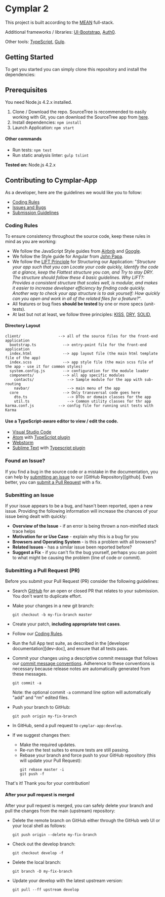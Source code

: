 # Cymplar 2

This project is built according to the [MEAN](https://en.wikipedia.org/wiki/MEAN_\(software_bundle\)) full-stack.

Additional frameworks / libraries: [UI-Bootstrap](https://angular-ui.github.io/bootstrap/), [Auth0](https://auth0.com/).

Other tools: [TypeScript](http://www.typescriptlang.org/), [Gulp](http://gulpjs.com/).

## Getting Started

To get you started you can simply clone this repository and install the dependencies:

## Prerequisites

You need Node.js 4.2.x installed.

1. Clone / Download the repo. SourceTree is recommended to easily working with Git, you can download the SourceTree app from [here](https://www.sourcetreeapp.com/).
2. Install dependencies: ```npm install```
3. Launch Application: ```npm start```

#### Other commands
* Run tests: ```npm test```
* Run static analysis linter: ```gulp tslint``` 

**Tested on:** Node.js 4.2.x

## Contributing to Cymplar-App

As a developer, here are the guidelines we would like you to follow:

 - [Coding Rules](#rules)
 - [Issues and Bugs](#issue)
 - [Submission Guidelines](#submit-issue)
 
### <a name="rules"></a>Coding Rules
To ensure consistency throughout the source code, keep these rules in mind as you are working:

* We follow the JavaScript Style guides from [Airbnb](https://github.com/airbnb/javascript) and
  [Google](https://google.github.io/styleguide/javascriptguide.xml).
* We follow the Style guide for Angular from [John Papa](https://github.com/johnpapa/angular-styleguide).
* We follow the [LIFT Principle](https://github.com/johnpapa/angular-styleguide#application-structure-lift-principle) for Structuring our Application: "_Structure your app such that you can Locate your code quickly, Identify the code at a glance, keep the Flattest structure you can, and Try to stay DRY. The structure should follow these 4 basic guidelines._
  _Why LIFT?: Provides a consistent structure that scales well, is modular, and makes it easier to increase developer efficiency by finding code quickly. Another way to check your app structure is to ask yourself: How quickly can you open and work in all of the related files for a feature?_".
* All features or bug fixes **should be tested** by one or more specs (unit-tests).
* At last but not at least, we follow three principles: [KISS](https://en.wikipedia.org/wiki/KISS_principle), [DRY](https://en.wikipedia.org/wiki/Don%27t_repeat_yourself), [SOLID](https://en.wikipedia.org/wiki/SOLID_\(object-oriented_design\)), 

#### Directory Layout

```
client/                 --> all of the source files for the front-end application
  bootstrap.ts            --> entry-point file for the front-end application
  index.html              --> app layout file (the main html template file of the app)
  index.scss              --> app style file (the main scss file of the app - use it for common styles)
  system.config.js        --> configuration for the module loader
  components/             --> all app specific modules
    contacts/               --> Sample module for the app with sub-routing
    navbar/                 --> main menu of the app
  core                    --> Only transversal code goes here
    dto.ts                  --> DTOs or domain classes for the app
    util.ts                 --> Common utility classes for thr app
karma.conf.js           --> config file for running unit tests with Karma
```

#### Use a TypeScript-aware editor to view / edit the code.
* [Visual Studio Code](https://code.visualstudio.com/)
* [Atom](https://atom.io/) with [TypeScript plugin](https://atom.io/packages/atom-typescript)
* [Webstorm](https://www.jetbrains.com/webstorm/download/)
* [Sublime Text](http://www.sublimetext.com) with [Typescript plugin](https://github.com/Microsoft/Typescript-Sublime-plugin#installation)

### <a name="issue"></a>Found an Issue?
If you find a bug in the source code or a mistake in the documentation, you can help by
[submitting an issue](#submit-issue) to our [GitHub Repository][github]. Even better, you can
[submit a Pull Request](#submit-pr) with a fix.

### <a name="submit-issue"></a>Submitting an Issue
If your issue appears to be a bug, and hasn't been reported, open a new issue.
Providing the following information will increase the chances of your issue being dealt with quickly:

* **Overview of the Issue** - if an error is being thrown a non-minified stack trace helps
* **Motivation for or Use Case** - explain why this is a bug for you
* **Browsers and Operating System** - is this a problem with all browsers?
* **Related Issues** - has a similar issue been reported before?
* **Suggest a Fix** - if you can't fix the bug yourself, perhaps you can point to what might be
  causing the problem (line of code or commit).
  
### <a name="submit-pr"></a>Submitting a Pull Request (PR)
Before you submit your Pull Request (PR) consider the following guidelines:

* Search [GitHub](https://github.com/Neulinet/cymplar-app/pulls) for an open or closed PR
  that relates to your submission. You don't want to duplicate effort.
* Make your changes in a new git branch:

     ```shell
     git checkout -b my-fix-branch master
     ```

* Create your patch, **including appropriate test cases**.
* Follow our [Coding Rules](#rules).
* Run the full App test suite, as described in the [developer documentation][dev-doc],
  and ensure that all tests pass.
* Commit your changes using a descriptive commit message that follows our
  [commit message conventions](#commit). Adherence to these conventions
  is necessary because release notes are automatically generated from these messages.

     ```shell
     git commit -a
     ```
  Note: the optional commit `-a` command line option will automatically "add" and "rm" edited files.

* Push your branch to GitHub:

    ```shell
    git push origin my-fix-branch
    ```

* In GitHub, send a pull request to `cymplar-app:develop`.
* If we suggest changes then:
  * Make the required updates.
  * Re-run the test suites to ensure tests are still passing.
  * Rebase your branch and force push to your GitHub repository (this will update your Pull Request):
    ```shell
    git rebase master -i
    git push -f
    ```

That's it! Thank you for your contribution!

#### After your pull request is merged

After your pull request is merged, you can safely delete your branch and pull the changes
from the main (upstream) repository:

* Delete the remote branch on GitHub either through the GitHub web UI or your local shell as follows:

    ```shell
    git push origin --delete my-fix-branch
    ```

* Check out the develop branch:

    ```shell
    git checkout develop -f
    ```

* Delete the local branch:

    ```shell
    git branch -D my-fix-branch
    ```

* Update your develop with the latest upstream version:

    ```shell
    git pull --ff upstream develop
    ```
